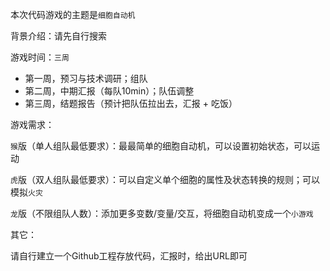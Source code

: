 本次代码游戏的主题是`细胞自动机`

背景介绍：请先自行搜索

游戏时间：`三周`

- 第一周，预习与技术调研；组队
- 第二周，中期汇报（每队10min）；队伍调整
- 第三周，结题报告（预计把队伍拉出去，汇报 + 吃饭）

游戏需求：

`猴`版（单人组队最低要求）：最最简单的细胞自动机，可以设置初始状态，可以运动

`虎`版（双人组队最低要求）：可以自定义单个细胞的属性及状态转换的规则；可以模拟`火灾`

`龙`版（不限组队人数）：添加更多变数/变量/交互，将细胞自动机变成一个`小游戏`

其它：

请自行建立一个Github工程存放代码，汇报时，给出URL即可
